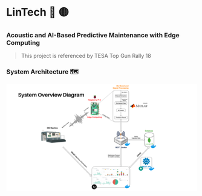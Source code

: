# LinTech 🔵 🟡

### Acoustic and AI-Based Predictive Maintenance with Edge Computing

> This project is referenced by TESA Top Gun Rally 18

### System Architecture 🗺️

![architecture](./assets/architecture.png)
